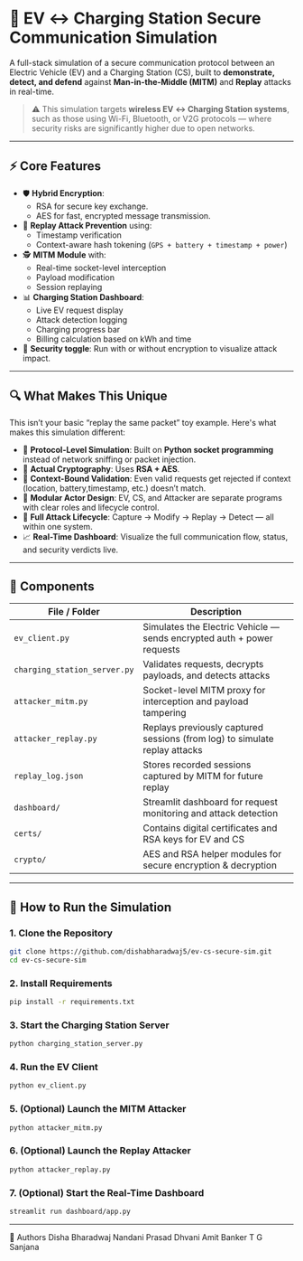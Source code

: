 # 🔐 EV ↔ Charging Station Secure Communication Simulation

A full-stack simulation of a secure communication protocol between an Electric Vehicle (EV) and a Charging Station (CS), built to **demonstrate, detect, and defend** against **Man-in-the-Middle (MITM)** and **Replay** attacks in real-time.

> ⚠️ This simulation targets **wireless EV ↔ Charging Station systems**, such as those using Wi-Fi, Bluetooth, or V2G protocols — where security risks are significantly higher due to open networks.

---

## ⚡️ Core Features

- 🛡️ **Hybrid Encryption**:
  - RSA for secure key exchange.
  - AES for fast, encrypted message transmission.
- 🧠 **Replay Attack Prevention** using:
  - Timestamp verification
  - Context-aware hash tokening (`GPS + battery + timestamp + power`)
- 🕵️ **MITM Module** with:
  - Real-time socket-level interception
  - Payload modification
  - Session replaying
- 📊 **Charging Station Dashboard**:
  - Live EV request display
  - Attack detection logging
  - Charging progress bar
  - Billing calculation based on kWh and time
- 🧪 **Security toggle**: Run with or without encryption to visualize attack impact.

---

## 🔍 What Makes This Unique

This isn’t your basic “replay the same packet” toy example. Here's what makes this simulation different:

- 🔄 **Protocol-Level Simulation**: Built on **Python socket programming** instead of network sniffing or packet injection.
- 🔐 **Actual Cryptography**: Uses **RSA + AES**.
- 📍 **Context-Bound Validation**: Even valid requests get rejected if context (location, battery,timestamp, etc.) doesn’t match.
- 🧩 **Modular Actor Design**: EV, CS, and Attacker are separate programs with clear roles and lifecycle control.
- 🧪 **Full Attack Lifecycle**: Capture → Modify → Replay → Detect — all within one system.
- 📈 **Real-Time Dashboard**: Visualize the full communication flow, status, and security verdicts live.

---

## 🧰 Components

| File / Folder          | Description                                                                 |
|------------------------|-----------------------------------------------------------------------------|
| `ev_client.py`         | Simulates the Electric Vehicle — sends encrypted auth + power requests      |
| `charging_station_server.py` | Validates requests, decrypts payloads, and detects attacks           |
| `attacker_mitm.py`     | Socket-level MITM proxy for interception and payload tampering              |
| `attacker_replay.py`   | Replays previously captured sessions (from log) to simulate replay attacks |
| `replay_log.json`      | Stores recorded sessions captured by MITM for future replay                |
| `dashboard/`           | Streamlit dashboard for request monitoring and attack detection             |
| `certs/`               | Contains digital certificates and RSA keys for EV and CS                    |
| `crypto/`              | AES and RSA helper modules for secure encryption & decryption               |

---


## 🚀 How to Run the Simulation

### 1. Clone the Repository

```bash
git clone https://github.com/dishabharadwaj5/ev-cs-secure-sim.git
cd ev-cs-secure-sim
```

### 2. Install Requirements

```bash
pip install -r requirements.txt
```

### 3. Start the Charging Station Server

```bash
python charging_station_server.py
```

### 4. Run the EV Client

```bash
python ev_client.py
```

### 5. (Optional) Launch the MITM Attacker

```bash
python attacker_mitm.py
```

### 6. (Optional) Launch the Replay Attacker

```bash
python attacker_replay.py
```

### 7. (Optional) Start the Real-Time Dashboard

```bash
streamlit run dashboard/app.py
```

---

🙌 Authors
Disha Bharadwaj
Nandani Prasad
Dhvani Amit Banker
T G Sanjana
